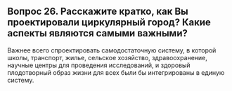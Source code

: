 ## Вопрос 26. Расскажите кратко, как Вы проектировали циркулярный город? Какие аспекты являются самыми важными?

Важнее всего спроектировать самодостаточную систему, в которой школы, транспорт, жилье, сельское хозяйство, здравоохранение, научные центры для проведения исследований, и здоровый плодотворный образ жизни для всех были бы интегрированы в единую систему.
